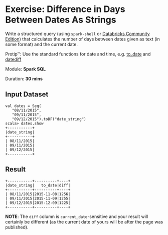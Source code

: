 # Exercise: Difference in Days Between Dates As Strings

Write a structured query (using `spark-shell` or [Databricks Community Edition](https://community.cloud.databricks.com)) that calculates the number of days between dates given as text (in some format) and the current date.

Protip™: Use the standard functions for date and time, e.g. [to_date](http://spark.apache.org/docs/latest/api/scala/index.html#org.apache.spark.sql.functions$) and [datediff](http://spark.apache.org/docs/latest/api/scala/index.html#org.apache.spark.sql.functions$)

Module: **Spark SQL**

Duration: **30 mins**

## Input Dataset

```text
val dates = Seq(
   "08/11/2015",
   "09/11/2015",
   "09/12/2015").toDF("date_string")
scala> dates.show
+-----------+
|date_string|
+-----------+
| 08/11/2015|
| 09/11/2015|
| 09/12/2015|
+-----------+
```

## Result

```text
+-----------+----------+----+
|date_string|   to_date|diff|
+-----------+----------+----+
| 08/11/2015|2015-11-08|1256|
| 09/11/2015|2015-11-09|1255|
| 09/12/2015|2015-12-09|1225|
+-----------+----------+----+
```

**NOTE**: The `diff` column is `current_date`-sensitive and your result will certainly be different (as the current date of yours will be after the page was published).

<!--
## Solution

```text
val solution = dates
   .withColumn("to_date", to_date('date_string, "dd/MM/yyyy"))
   .withColumn("diff", datediff(current_date, 'to_date))
```

-->
